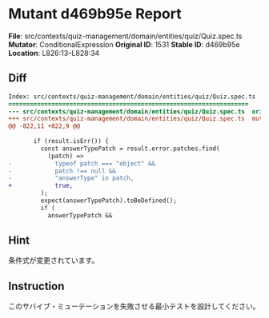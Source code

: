 # Mutant d469b95e Report

**File**: src/contexts/quiz-management/domain/entities/quiz/Quiz.spec.ts
**Mutator**: ConditionalExpression
**Original ID**: 1531
**Stable ID**: d469b95e
**Location**: L826:13–L828:34

## Diff

```diff
Index: src/contexts/quiz-management/domain/entities/quiz/Quiz.spec.ts
===================================================================
--- src/contexts/quiz-management/domain/entities/quiz/Quiz.spec.ts	original
+++ src/contexts/quiz-management/domain/entities/quiz/Quiz.spec.ts	mutated #1531
@@ -822,11 +822,9 @@
 
       if (result.isErr()) {
         const answerTypePatch = result.error.patches.find(
           (patch) =>
-            typeof patch === "object" &&
-            patch !== null &&
-            "answerType" in patch,
+            true,
         );
         expect(answerTypePatch).toBeDefined();
         if (
           answerTypePatch &&
```

## Hint

条件式が変更されています。

## Instruction

このサバイブ・ミューテーションを失敗させる最小テストを設計してください。
